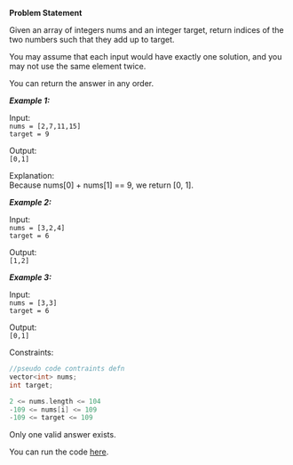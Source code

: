 **Problem Statement**

Given an array of integers nums and an integer target, return indices of the two numbers such that they add up to target.

You may assume that each input would have exactly one solution, and you may not use the same element twice.

You can return the answer in any order.


***Example 1:***

Input:  
`nums = [2,7,11,15]`  
`target = 9`  

Output:  
`[0,1]`  

Explanation:  
Because nums[0] + nums[1] == 9, we return [0, 1].  

***Example 2:***

Input:  
`nums = [3,2,4]`  
`target = 6`  

Output:  
`[1,2]`  

***Example 3:***

Input:  
`nums = [3,3]`  
`target = 6`  

Output:  
`[0,1]`  
 
Constraints:  
```c++
//pseudo code contraints defn
vector<int> nums;
int target;

2 <= nums.length <= 104
-109 <= nums[i] <= 109
-109 <= target <= 109
```
Only one valid answer exists.

You can run the code [here](https://onlinegdb.com/KqoRoI8Dd).  